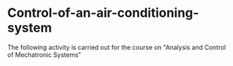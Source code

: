 # Control-of-an-air-conditioning-system
The following activity is carried out for the course on "Analysis and Control of Mechatronic Systems"
